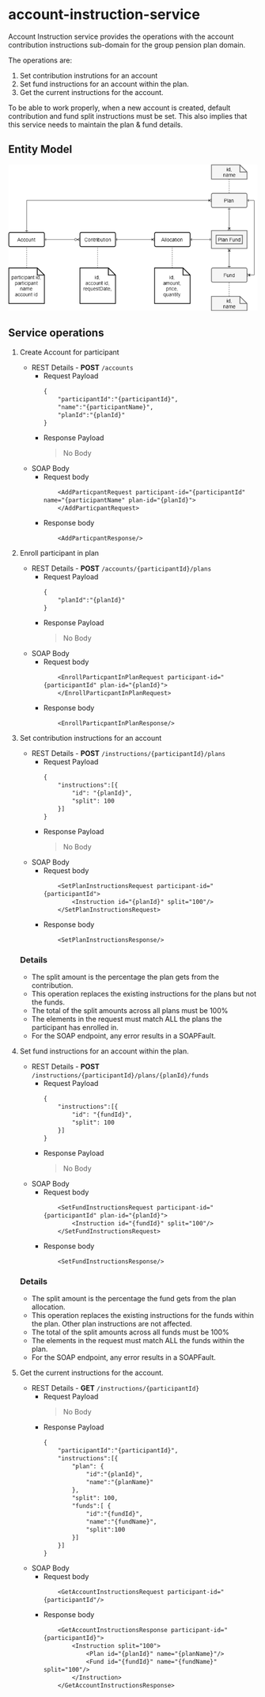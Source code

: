 # account-instruction-service

Account Instruction service provides the operations with the account contribution instructions sub-domain for the group pension plan domain.

The operations are:
1. Set contribution instrutions for an account
2. Set fund instructions for an account within the plan.
3. Get the current instructions for the account.

To be able to work properly, when a new account is created, default contribution and fund split instructions must be set. 
This also implies that this service needs to maintain the plan & fund details.


## Entity Model
![Entity Model](account-instruction-er-model.png)

## Service operations
1. Create Account for participant
    * REST Details - **POST** `/accounts`
        * Request Payload
            ```
            {
                "participantId":"{participantId}",
                "name":"{participantName}",
                "planId":"{planId}"
            }
            ```
        * Response Payload
            > No Body
    * SOAP Body
        * Request body
            ```
                <AddParticpantRequest participant-id="{participantId" name="{participantName" plan-id="{planId}">
                </AddParticpantRequest>
            ```
        * Response body
            ```
                <AddParticpantResponse/>
            ```
2. Enroll participant in plan
    * REST Details - **POST** `/accounts/{participantId}/plans`
        * Request Payload
            ```
            {
                "planId":"{planId}"
            }
            ```
        * Response Payload
            > No Body
    * SOAP Body
        * Request body
            ```
                <EnrollParticpantInPlanRequest participant-id="{participantId" plan-id="{planId}">
                </EnrollParticpantInPlanRequest>
            ```
        * Response body
            ```
                <EnrollParticpantInPlanResponse/>
            ```
3. Set contribution instructions for an account
    * REST Details - **POST** `/instructions/{participantId}/plans`
        * Request Payload
            ```
            {
                "instructions":[{
                    "id": "{planId}",
                    "split": 100
                }]
            }
            ```
        * Response Payload
            > No Body
    * SOAP Body
        * Request body
            ```
                <SetPlanInstructionsRequest participant-id="{participantId">
                    <Instruction id="{planId}" split="100"/>
                </SetPlanInstructionsRequest>
            ```
        * Response body
            ```
                <SetPlanInstructionsResponse/>
            ```
     ### Details
     * The split amount is the percentage the plan gets from the contribution.
     * This operation replaces the existing instructions for the plans but not the funds.
     * The total of the split amounts across all plans must be 100%
     * The elements in the request must match ALL the plans the participant has enrolled in.
     * For the SOAP endpoint, any error results in a SOAPFault.
     
4. Set fund instructions for an account within the plan.
    * REST Details - **POST** `/instructions/{participantId}/plans/{planId}/funds`
        * Request Payload
            ```
            {
                "instructions":[{
                    "id": "{fundId}",
                    "split": 100
                }]
            }
            ```
        * Response Payload
            > No Body
    * SOAP Body
        * Request body
            ```
                <SetFundInstructionsRequest participant-id="{participantId" plan-id="{planId}">
                    <Instruction id="{fundId}" split="100"/>
                </SetFundInstructionsRequest>
            ```
        * Response body
            ```
                <SetFundInstructionsResponse/>
            ```
     ### Details
     * The split amount is the percentage the fund gets from the plan allocation.
     * This operation replaces the existing instructions for the funds within the plan. Other plan instructions are not affected.
     * The total of the split amounts across all funds must be 100%
     * The elements in the request must match ALL the funds within the plan.
     * For the SOAP endpoint, any error results in a SOAPFault.
     
5. Get the current instructions for the account.
    * REST Details - **GET** `/instructions/{participantId}`
        * Request Payload
            > No Body
        * Response Payload
            ```
            {
                "participantId":"{participantId}",
                "instructions":[{
                    "plan": {
                        "id":"{planId}",
                        "name":"{planName}"
                    },
                    "split": 100,
                    "funds":[ {
                        "id":"{fundId}",
                        "name":"{fundName}",
                        "split":100
                    }]
                }]
            }
            ```
    * SOAP Body
        * Request body
            ```
                <GetAccountInstructionsRequest participant-id="{participantId"/>
            ```
        * Response body
            ```
                <GetAccountInstructionsResponse participant-id="{participantId}">
                    <Instruction split="100">
                        <Plan id="{planId}" name="{planName}"/>
                        <Fund id="{fundId}" name="{fundName}" split="100"/>
                    </Instruction>
                </GetAccountInstructionsResponse>
            ```
